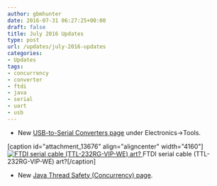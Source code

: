 ```yaml
---
author: gbmhunter
date: 2016-07-31 06:27:25+00:00
draft: false
title: July 2016 Updates
type: post
url: /updates/july-2016-updates
categories:
- Updates
tags:
- concurrency
- converter
- ftdi
- java
- serial
- uart
- usb
---
```


  * New [USB-to-Serial Converters page](http://blog.mbedded.ninja/electronics/tools/usb-to-serial-converters) under Electronics->Tools.  
  
[caption id="attachment_13676" align="aligncenter" width="4160"][![FTDI serial cable (TTL-232RG-VIP-WE) art?](http://blog.mbedded.ninja/wp-content/uploads/2016/07/ftdi-serial-cable-art.jpg)
](http://blog.mbedded.ninja/wp-content/uploads/2016/07/ftdi-serial-cable-art.jpg) FTDI serial cable (TTL-232RG-VIP-WE) art?[/caption]  
  
  * New [Java Thread Safety (Concurrency) page](http://blog.mbedded.ninja/programming/languages/java/thread-safety-concurrency).
